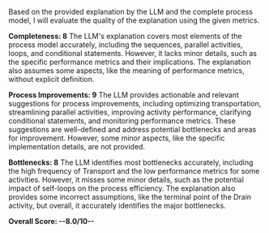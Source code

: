 Based on the provided explanation by the LLM and the complete process model, I will evaluate the quality of the explanation using the given metrics.

**Completeness: 8**
The LLM's explanation covers most elements of the process model accurately, including the sequences, parallel activities, loops, and conditional statements. However, it lacks minor details, such as the specific performance metrics and their implications. The explanation also assumes some aspects, like the meaning of performance metrics, without explicit definition.

**Process Improvements: 9**
The LLM provides actionable and relevant suggestions for process improvements, including optimizing transportation, streamlining parallel activities, improving activity performance, clarifying conditional statements, and monitoring performance metrics. These suggestions are well-defined and address potential bottlenecks and areas for improvement. However, some minor aspects, like the specific implementation details, are not provided.

**Bottlenecks: 8**
The LLM identifies most bottlenecks accurately, including the high frequency of Transport and the low performance metrics for some activities. However, it misses some minor details, such as the potential impact of self-loops on the process efficiency. The explanation also provides some incorrect assumptions, like the terminal point of the Drain activity, but overall, it accurately identifies the major bottlenecks.

**Overall Score: --8.0/10--**